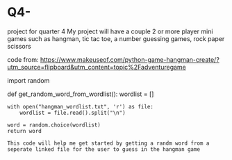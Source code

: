 # Q4-
project for quarter 4 
My project will have a couple 2 or more player mini games such as hangman, tic tac toe, a number guessing games, rock paper scissors

code from: https://www.makeuseof.com/python-game-hangman-create/?utm_source=flipboard&utm_content=topic%2Fadventuregame

import random
 
def get_random_word_from_wordlist():
    wordlist = []
 
    with open("hangman_wordlist.txt", 'r') as file:
        wordlist = file.read().split("\n")
 
    word = random.choice(wordlist)
    return word

    This code will help me get started by getting a randm word from a seperate linked file for the user to guess in the hangman game
